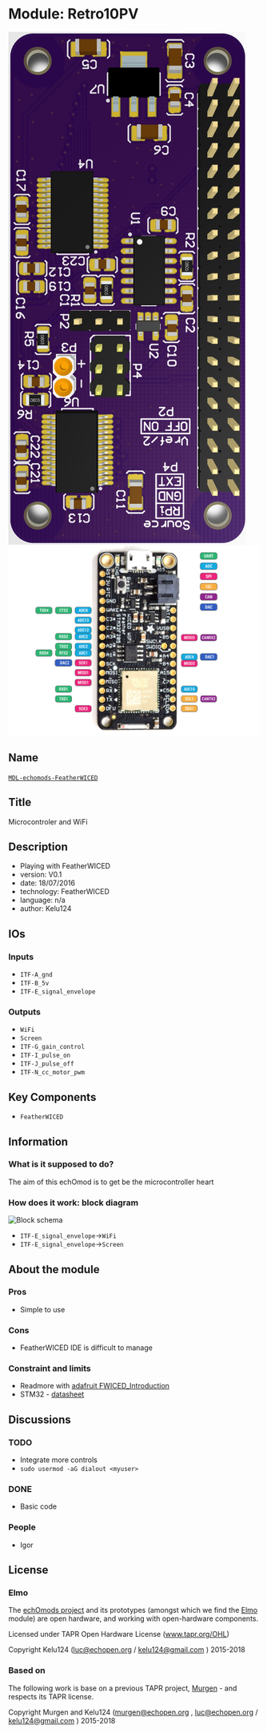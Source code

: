 # Module: Retro10PV

![](/elmo/viewme.png)
![](/retired/elmo/viewme.png)

## Name

[`MDL-echomods-FeatherWICED`]()

## Title

Microcontroler and WiFi

## Description

* Playing with FeatherWICED
* version: V0.1
* date: 18/07/2016
* technology: FeatherWICED
* language: n/a
* author: Kelu124

## IOs

### Inputs

* `ITF-A_gnd`
* `ITF-B_5v`
* `ITF-E_signal_envelope`

### Outputs

* `WiFi`
* `Screen`
* `ITF-G_gain_control`
* `ITF-I_pulse_on`
* `ITF-J_pulse_off`
* `ITF-N_cc_motor_pwm`

## Key Components

* `FeatherWICED`

## Information

### What is it supposed to do?


The aim of this echOmod is to get be the microcontroller heart


### How does it work: block diagram

![Block schema](source/blocks.png)

* `ITF-E_signal_envelope`->`WiFi`
* `ITF-E_signal_envelope`->`Screen`

## About the module

### Pros

* Simple to use

### Cons

* FeatherWICED IDE is difficult to manage

### Constraint and limits

* Readmore with [adafruit FWICED_Introduction](doc/FWICED_Introduction.pdf)
* STM32 - [datasheet](doc/FWICED_STM32.pdf)


## Discussions

### TODO

* Integrate more controls
* `sudo usermod -aG dialout <myuser>`

### DONE

* Basic code

### People

* Igor

## License

### Elmo 

The [echOmods project](https://github.com/kelu124/echomods) and its prototypes (amongst which we find the [Elmo](/elmo/) module) are open hardware, and working with open-hardware components.

Licensed under TAPR Open Hardware License (www.tapr.org/OHL)

Copyright Kelu124 (luc@echopen.org / kelu124@gmail.com ) 2015-2018

### Based on 

The following work is base on a previous TAPR project, [Murgen](https://github.com/kelu124/murgen-dev-kit) - and respects its TAPR license.

Copyright Murgen and Kelu124 (murgen@echopen.org , luc@echopen.org / kelu124@gmail.com ) 2015-2018


